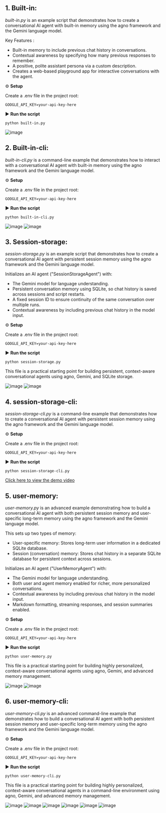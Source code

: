 **1. Built-in:**
--
*built-in.py* is an example script that demonstrates how to create a conversational AI agent with built-in memory using the agno framework and the Gemini language model.

Key Features :
- Built-in memory to include previous chat history in conversations.
- Contextual awareness by specifying how many previous responses to remember.
- A positive, polite assistant persona via a custom description.
- Creates a web-based playground app for interactive conversations with the agent.

⚙️ **Setup**

Create a .env file in the project root:

```GOOGLE_API_KEY=your-api-key-here```

▶️ **Run the script**

```python built-in.py```
   
   ![image](../assets/447225333-4d0e8de5-207f-46bd-8f18-1660df049933.png)

**2. Built-in-cli:**
--
*built-in-cli.py* is a command-line example that demonstrates how to interact with a conversational AI agent with built-in memory using the agno framework and the Gemini language model.

⚙️ **Setup**

Create a .env file in the project root:

```GOOGLE_API_KEY=your-api-key-here```

▶️ **Run the script**

```python built-in-cli.py```


   ![image](../assets/447225556-79b74ba1-279c-4dc1-ae75-9e0002b50cf1.png)
   ![image](../assets/447225600-7e5c61a5-0f11-407f-8b3b-8ab463159594.png)

**3. Session-storage:**
--
*session-storage.py* is an example script that demonstrates how to create a conversational AI agent with persistent session memory using the agno framework and the Gemini language model.

Initializes an AI agent ("SessionStorageAgent") with:
- The Gemini model for language understanding.
- Persistent conversation memory using SQLite, so chat history is saved across sessions and script restarts.
- A fixed session ID to ensure continuity of the same conversation over multiple runs.
- Contextual awareness by including previous chat history in the model input.

⚙️ **Setup**

Create a .env file in the project root:

```GOOGLE_API_KEY=your-api-key-here```

▶️ **Run the script**

```python session-storage.py```

This file is a practical starting point for building persistent, context-aware conversational agents using agno, Gemini, and SQLite storage.

   ![image](../assets/447960354-a2ea5401-b856-425f-b763-bf1b9dd7abcb.png)
   ![image](../assets/447960835-26b5e17b-0f25-483e-9044-11b9016652bf.png)

**4. session-storage-cli:**
--
*session-storage-cli.py* is a command-line example that demonstrates how to create a conversational AI agent with persistent session memory using the agno framework and the Gemini language model.

⚙️ **Setup**

Create a .env file in the project root:

```GOOGLE_API_KEY=your-api-key-here```

▶️ **Run the script**

```python session-storage-cli.py```


[Click here to view the demo video](../assets/447961524-0e7c44b3-3b6f-43b7-860c-f97a49143afa.mp4)

**5. user-memory:**
--
*user-memory.py* is an advanced example demonstrating how to build a conversational AI agent with both persistent session memory and user-specific long-term memory using the agno framework and the Gemini language model.

This sets up two types of memory:
- User-specific memory: Stores long-term user information in a dedicated SQLite database.
- Session (conversation) memory: Stores chat history in a separate SQLite database for persistent context across sessions.
   
Initializes an AI agent ("UserMemoryAgent") with:
- The Gemini model for language understanding.
- Both user and agent memory enabled for richer, more personalized conversations.
- Contextual awareness by including previous chat history in the model input.
- Markdown formatting, streaming responses, and session summaries enabled.

⚙️ **Setup**

Create a .env file in the project root:

```GOOGLE_API_KEY=your-api-key-here```

▶️ **Run the script**

```python user-memory.py```

This file is a practical starting point for building highly personalized, context-aware conversational agents using agno, Gemini, and advanced memory management.

   ![image](../assets/447970576-e02bad5a-22ff-41a4-b979-f56abe5a9129.png)
   ![image](../assets/447970999-42252f89-8939-40ee-a6b0-b491c5381de0.png)

**6. user-memory-cli:**
--
*user-memory-cli.py* is an advanced command-line example that demonstrates how to build a conversational AI agent with both persistent session memory and user-specific long-term memory using the agno framework and the Gemini language model.

⚙️ **Setup**

Create a .env file in the project root:

```GOOGLE_API_KEY=your-api-key-here```

▶️ **Run the script**

```python user-memory-cli.py```

This file is a practical starting point for building highly personalized, context-aware conversational agents in a command-line environment using agno, Gemini, and advanced memory management.

   ![image](../assets/447998356-c45a812f-72cc-46e5-922d-06934ce16135.png)
   ![image](../assets/447998615-9fc6c99f-a395-48c0-b8e5-f081db019bba.png)
   ![image](../assets/447998851-5738eac2-3891-45ac-a885-f6b954c6c215.png)
   ![image](../assets/447999096-9907250f-51d2-4d71-8596-9e4979ec3347.png)
   ![image](../assets/447999320-700be53e-c1c9-4087-83b1-e1a1e25a53f1.png)
   ![image](../assets/447999523-8edc5b33-488b-41f4-a2fa-b54739fc9b76.png)






   
   
